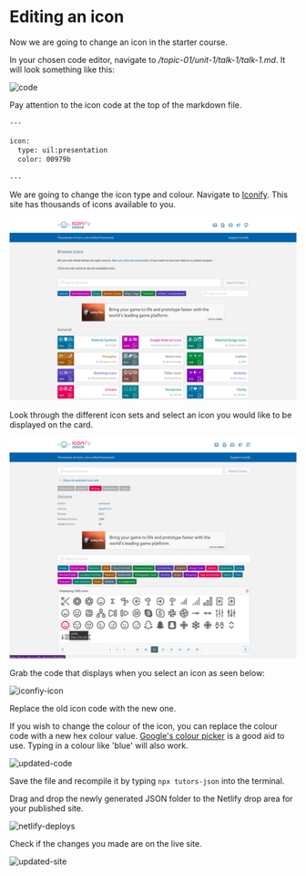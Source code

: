 # Editing an icon

Now we are going to change an icon in the starter course. 

In your chosen code editor, navigate to */topic-01/unit-1/talk-1/talk-1.md*. It will look something like this:

![code](img/06x.png)

Pay attention to the icon code at the top of the markdown file.

~~~
---

icon:
  type: uil:presentation
  color: 00979b

---
~~~

We are going to change the icon type and colour. Navigate to [Iconify](https://icon-sets.iconify.design/.). This site has thousands of icons available to you. 

![iconify-homepage](img/icon1.png)

Look through the different icon sets and select an icon you would like to be displayed on the card. 

![iconify-hover](img/icon2.png)

Grab the code that displays when you select an icon as seen below:

![iconfiy-icon](img/07x.png)

Replace the old icon code with the new one. 

If you wish to change the colour of the icon, you can replace the colour code with a new hex colour value. [Google's colour picker](https://g.co/kgs/N1FG64) is a good aid to use. Typing in a colour like 'blue' will also work. 

![updated-code](img/08x.png)

Save the file and recompile it by typing `npx tutors-json` into the terminal. 

Drag and drop the newly generated JSON folder to the Netlify drop area for your published site. 

![netlify-deploys](img/21.png)

Check if the changes you made are on the live site.

![updated-site](img/09x.png)